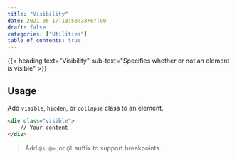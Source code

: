 ```yaml
---
title: "Visibility"
date: 2021-06-17T13:58:33+07:00
draft: false
categories: ["Utilities"]
table_of_contents: true
---
```


{{< heading text="Visibility" sub-text="Specifies whether or not an element is visible" >}}

## Usage

Add `visible`, `hidden`, or `collapse` class to an element.

``` html
<div class="visible">
    // Your content
</div>
```

> Add `@s`, `@m`, or `@l` suffix to support breakpoints

